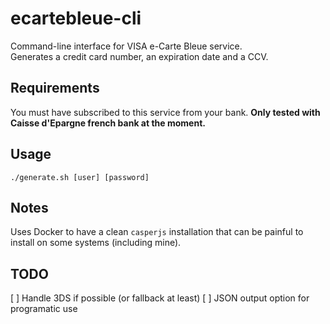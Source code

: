 # ecartebleue-cli

Command-line interface for VISA e-Carte Bleue service.  
Generates a credit card number, an expiration date and a CCV.

## Requirements

You must have subscribed to this service from your bank. **Only tested with Caisse d'Epargne french bank at the moment.**

## Usage

`./generate.sh [user] [password]`

## Notes

Uses Docker to have a clean `casperjs` installation that can be painful to install on some systems (including mine).

## TODO

[ ] Handle 3DS if possible (or fallback at least)
[ ] JSON output option for programatic use

